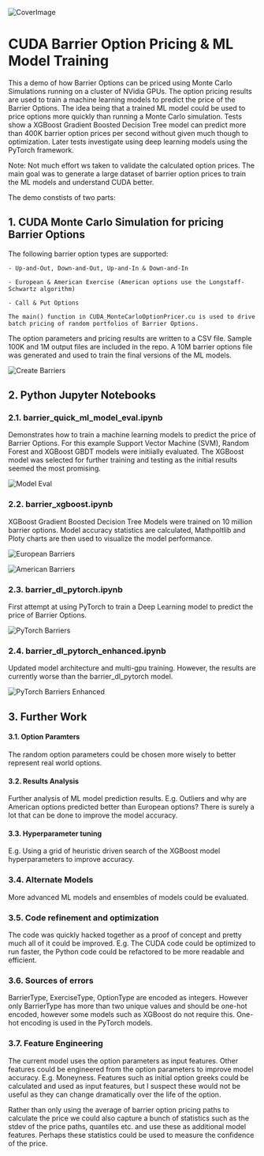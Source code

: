 ![CoverImage](https://github.com/brendanbignell/CUDA_MonteCarloOptionPricer/blob/master/images/Barriers-DALL-E.png)

# CUDA Barrier Option Pricing & ML Model Training

This a demo of how Barrier Options can be priced using Monte Carlo Simulations running on a cluster of NVidia GPUs.  The option pricing results are used to train a machine learning models to predict the price of the Barrier Options. The idea being that a trained ML model could be used to price options more quickly than running a Monte Carlo simulation.  Tests show a XGBoost Gradient Boosted Decision Tree model can predict more than 400K barrier option prices per second without given much though to optimization.  Later tests investigate using deep learning models using the PyTorch framework.

Note: Not much effort ws taken to validate the calculated option prices.  The main goal was to generate a large dataset of barrier option prices to train the ML models and understand CUDA better.

The demo constists of two parts:

## 1. CUDA Monte Carlo Simulation for pricing Barrier Options 	 
   
   The following barrier option types are supported:

	- Up-and-Out, Down-and-Out, Up-and-In & Down-and-In

	- European & American Exercise (American options use the Longstaff-Schwartz algorithm)

	- Call & Put Options

	The main() function in CUDA_MonteCarloOptionPricer.cu is used to drive batch pricing of random portfolios of Barrier Options.


   The option parameters and pricing results are written to a CSV file. Sample 100K and 1M output files are included in the repo.  A 10M barrier options file was generated and used to train the final versions of the ML models.

   ![Create Barriers](https://github.com/brendanbignell/CUDA_MonteCarloOptionPricer/blob/master/images/CreateBarriers.png)

## 2. Python Jupyter Notebooks 

### 2.1.  barrier_quick_ml_model_eval.ipynb
Demonstrates how to train a machine learning models to predict the price of Barrier Options. For this example Support Vector Machine (SVM), Random Forest and XGBoost GBDT models were initiially evaluated. The XGBoost model was selected for further training and testing as the initial results seemed the most promising. 

   ![Model Eval](https://github.com/brendanbignell/CUDA_MonteCarloOptionPricer/blob/master/images/QuickModelEvals.png)

### 2.2.  barrier_xgboost.ipynb

XGBoost Gradient Boosted Decision Tree Models were trained on 10 million barrier options. Model accuracy statistics are calculated, Mathpoltlib and Ploty charts are then used to visualize the model performance.
 
 ![European Barriers](https://github.com/brendanbignell/CUDA_MonteCarloOptionPricer/blob/master/images/EuropeanBarriers.png)

 ![American Barriers](https://github.com/brendanbignell/CUDA_MonteCarloOptionPricer/blob/master/images/AmericanBarriers.png)

 ### 2.3.  barrier_dl_pytorch.ipynb

 First attempt at using PyTorch to train a Deep Learning model to predict the price of Barrier Options. 

 ![PyTorch Barriers](https://github.com/brendanbignell/CUDA_MonteCarloOptionPricer/blob/master/images/PyTorchBarriers.png)

 ### 2.4.  barrier_dl_pytorch_enhanced.ipynb

  Updated model architecture and multi-gpu training.  However, the results are currently worse than the barrier_dl_pytorch model.
 
  ![PyTorch Barriers Enhanced](https://github.com/brendanbignell/CUDA_MonteCarloOptionPricer/blob/master/images/PyTorchBarriersEnhanced.png)

 ## 3. Further Work

 #### 3.1. Option Paramters
 The random option parameters could be chosen more wisely to better represent real world options.

 #### 3.2. Results Analysis
 Further analysis of ML model prediction results.  E.g. Outliers and why are American options predicted better than European options?  There is surely a lot that can be done to improve the model accuracy.

 #### 3.3. Hyperparameter tuning
 E.g. Using a grid of heuristic driven search of the XGBoost model hyperparameters to improve accuracy.

 ### 3.4. Alternate Models
 More advanced ML models and ensembles of models could be evaluated.

 ### 3.5. Code refinement and optimization
 The code was quickly hacked together as a proof of concept and pretty much all of it could be improved. E.g. The CUDA code could be optimized to run faster, the Python code could be refactored to be more readable and efficient.

 ### 3.6. Sources of errors
 BarrierType, ExerciseType, OptionType are encoded as integers.  However only BarrierType has more than two unique values and should be one-hot encoded, however some models such as XGBoost do not require this. One-hot encoding is used in the PyTorch models.

 ### 3.7. Feature Engineering
 The current model uses the option parameters as input features.  Other features could be engineered from the option parameters to improve model accuracy.  E.g. Moneyness.  Features such as initial option greeks could be calculated and used as input features, but I suspect these would not be useful as they can change dramatically over the life of the option.

Rather than only using the average of barrier option pricing paths to calculate the price we could also capture a bunch of statistics such as the stdev of the price paths, quantiles etc. and use these as additional model features.  Perhaps these statistics could be used to measure the confidence of the price.

